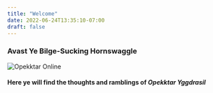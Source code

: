 ```yaml
---
title: "Welcome"
date: 2022-06-24T13:35:10-07:00
draft: false
---
```

### Avast Ye Bilge-Sucking Hornswaggle<br>
![Opekktar Online](/images/pirateskull.png)<br>
#### Here ye will find the thoughts and ramblings of ***Opekktar Yggdrasil*** 
